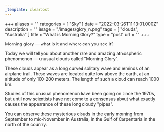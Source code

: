 ```yaml
---
_template: clearpost
---
```



+++
aliases = ""
categories = [ "Sky" ]
date = "2022-03-26T11:13:01.000Z"
description = ""
image = "/images/glory_n.png"
tags = [ "clouds", "Australia" ]
title = "What is Morning Glory?"
type = "post"
url = ""
+++


Morning glory — what is it and where can you see it?

Today we will tell you about another rare and amazing atmospheric phenomenon — unusual clouds called "Morning Glory".

These clouds appear as a long curved solitary wave and reminds of an airplane trail. These waves are located quite low above the earth, at an altitude of only 100-200 meters. The length of such a cloud can reach 1000 km.

Studies of this unusual phenomenon have been going on since the 1970s, but until now scientists have not come to a consensus about what exactly causes the appearance of these long cloudy "pipes".

You can observe these mysterious clouds in the early morning from September to mid-November in Australia, in the Gulf of Carpentaria in the north of the country.
